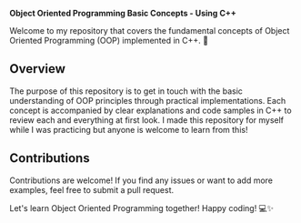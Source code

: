 **Object Oriented Programming Basic Concepts - Using C++**

Welcome to my repository that covers the fundamental concepts of Object Oriented Programming (OOP) implemented in C++. 🎉

## Overview

The purpose of this repository is to get in touch with the basic understanding of OOP principles through practical implementations. Each concept is accompanied by clear explanations and code samples in C++ to review each and everything at first look. I made this repository for myself while I was practicing but anyone is welcome to learn from this!

## Contributions

Contributions are welcome! If you find any issues or want to add more examples, feel free to submit a pull request.

Let's learn Object Oriented Programming together! Happy coding! 💻✨

